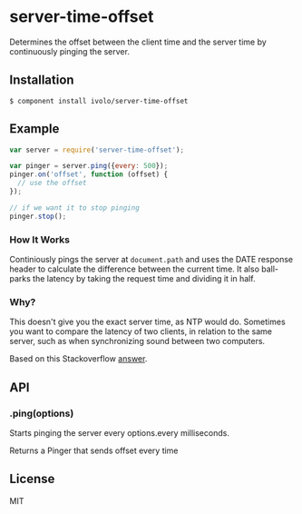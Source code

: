 # server-time-offset

Determines the offset between the client time and the server time by continuously pinging the server.

## Installation

    $ component install ivolo/server-time-offset

## Example

```js
var server = require('server-time-offset');

var pinger = server.ping({every: 500});
pinger.on('offset', function (offset) {
  // use the offset
});

// if we want it to stop pinging
pinger.stop();
```
### How It Works

Continiously pings the server at `document.path` and uses the DATE response header to calculate the difference between the current time. It also ball-parks the latency by taking the request time and dividing it in half.

### Why?

This doesn't give you the exact server time, as NTP would do. Sometimes you want to compare the latency of two clients, in relation to the same server, such as when synchronizing sound between two computers.

Based on this Stackoverflow [answer](http://stackoverflow.com/questions/10585910/sync-js-time-between-multiple-devices?lq=1).

## API

### .ping(options)
  Starts pinging the server every options.every milliseconds.

  Returns a Pinger that sends offset every time



## License

  MIT

